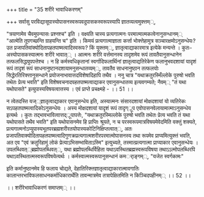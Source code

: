 +++
title = "35 शरीरे भावाधिकरणम्"

+++
सर्वासु परविद्यासूपास्योपासनस्वरूपवदुपासकस्वरूपस्यापि ज्ञातव्यत्वमुक्त्तम््,

"त्रयाणामेव चैवमुपन्यासः प्रश्नश्च" इति । वक्ष्यति चास्य प्रत्यगात्मनः परमात्मात्मकत्वेनानुसन्धानम्् "आत्मेति तूपगच्छन्ति ग्राहयन्ति च" इति । किमयं प्रत्यगात्माज्ञाता कर्त्ता भोक्त्तेहामुत्र सञ्चारक्षमोऽनुसन्धेयः? उत प्रजापतिवांक्योदितापहतपाष्मत्वादिस्वरूपः? किं युक्त्तम््, ज्ञातृत्वाद्याकारमात्र इत्येके मन्यन्ते । कुतः- अस्योपासकस्यात्मनः शरीरे भावात्् । आत्मनः शरीरे वर्त्तमानस्य तादृशमेव रूपं तावतैवानुसन्धानेन तत्फलसिद्धयुपपत्तेश्च । न हि कर्मस्वधिकृतानां स्वर्गादिफलार्थिनां ज्ञातृत्वाद्यतिरेकेण फलानुभवदशायां यादृशं रूपं तादृशं रूपं साधनानुष्टानदशायामनुसन्धातव्यम््, तावतैव साधनानुष्ठान तत्फलयोः सिद्धेरतिरिक्त्तानुसन्धाने प्रयोजनाभावात्तदविशेषादिहापि तथैव । ननु चात्र "यथाक्रतुरस्मिँल्लोके पुरुषो भवति तथेतः प्रेत्य भवति" इति विशेषवचनादपहतपाष्मत्वाद्याकर एवानुसन्धातव्य इत्यवगम्यते; नैवम्् "तं यथा यथोपासते" इत्युपास्यविषयत्वात्तस्य । एवं प्राप्ते प्रचक्ष्महे - ।। 51 ।।

न त्वेतदस्ति यज््ज्ञातृत्वाद्याकार एवानुसन्धेय इति, अस्यात्मनः संसारदशायां मोक्षदशायां यो व्यतिरेकः सऽपहतपाष्मत्वादिकोऽनुसन्धेयः । अस्य मोक्षदशायां यादृशं रूपं तादृग््रूप एवोपासनवेलायामात्माऽनुसन्धेय इत्यर्थः । कुतः तद्भावभावित्वात्तद््रूपापत्तेः, "यथाक्रतुरस्मिल्लोके पुरुषो भवति तथेतः प्रेत्य भवति तं यथा यथोपासते तथैव भवति" इति यथोपासनमेव हि प्राप्तिः श्रूयते, न च परस्वरूपमात्रविषयमेवेदमिति वक्त्तुं शक्यते, प्रत्यगात्मनोऽप्युपास्यभूतपरब्रह्मशरीरतयोपास्यकोटिनिक्षिप्तत्वात््, अतः प्रजापतिवाक्योदितापहतपाष्मत्वादिगुणक्रप्रत्यगात्मशरीरपरमात्मोपासनस्य तथा रूपमेव प्राप्यमित्युक्त्तं भवति, अत एव "एवं क्रतुरिहामुं लोकं प्रेत्याऽभिसम्भाविताऽस्मि" इत्युच्यते, तस्मात्प्रत्यगात्मा प्राप्याकार एवानुसन्धेयः । उपलब्धिवत््ब्रह्मोपलब्धिवत््, यथा ब्रह्मोपलब्धिर्विहिता यथाऽवस्थितब्रह्मस्वरूपविषया तथाऽऽत्मोपलब्धिरपि यथाऽवस्थितात्मस्वरूपविषयेत्यर्थः । कर्मस्वात्मस्वरूपानुसन्धानं कमर्ाङ्गम््, "यजेत स्वर्गकामः"

इति कर्मानुष्ठानमेव हि फलाय चोद्यते, देहातिरिक्त्तज्ञातृत्वाद्याकारात्मावगातिः कालान्तरभाविफलसाधनकर्माधिकारार्थेति तावन्मात्रमेव तत्रापेक्षितमिति न किञ्चिदपहीनम्् ।। 52 ।।

।। शरीरेभावाधिकरणं समाप्तम्् ।।